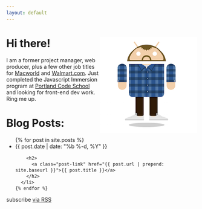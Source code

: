 ```yaml
---
layout: default
---
```


<div class="home">
	<div class="container">
		<div class="blurb">
			<img src="androidify300.png" align="right">
			<h1>Hi there!</h1>
			<p>I am a former project manager, web producer, plus a few other job titles for <a href="https://www.macworld.com">Macworld</a> and <a href="https://www.walmart.com">Walmart.com</a>. Just completed the Javascript Immersion program at <a href="http://www.portlandcodeschool.com/">Portland Code School</a> and looking for front-end dev work. Ring me up.</p>
		</div>
		<!-- /.blurb -->
	</div>
	<!-- /.container -->
  <h1>Blog Posts:</h1>

  <ul class="post-list">
    {% for post in site.posts %}
      <li>
        <span class="post-meta">{{ post.date | date: "%b %-d, %Y" }}</span>

        <h2>
          <a class="post-link" href="{{ post.url | prepend: site.baseurl }}">{{ post.title }}</a>
        </h2>
      </li>
    {% endfor %}
  </ul>

  <p class="rss-subscribe">subscribe <a href="{{ "/feed.xml" | prepend: site.baseurl }}">via RSS</a></p>

</div>
